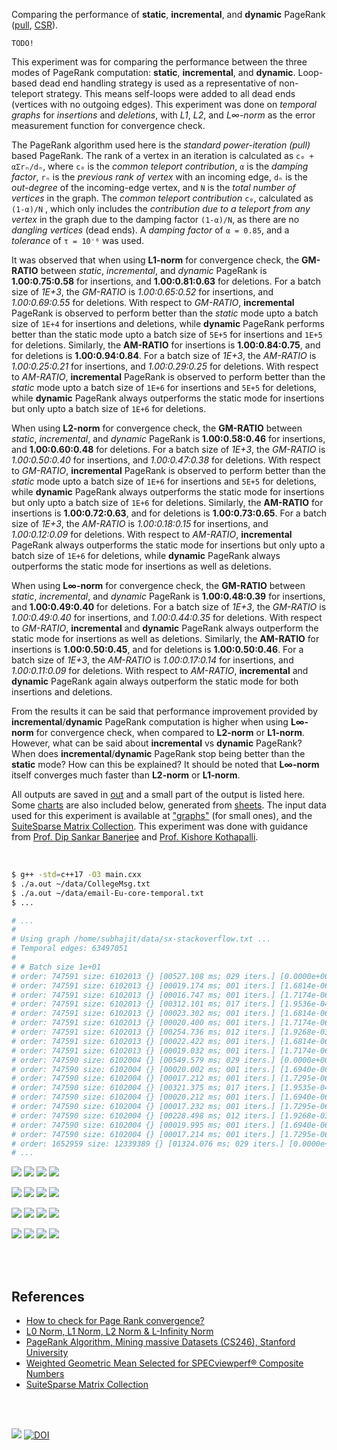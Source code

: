 Comparing the performance of **static**, **incremental**, and **dynamic**
PageRank ([pull], [CSR]).

`TODO!`

This experiment was for comparing the performance between the three modes of
PageRank computation: **static**, **incremental**, and **dynamic**. Loop-based
dead end handling strategy is used as a representative of non-teleport strategy.
This means self-loops were added to all dead ends (vertices with no outgoing
edges). This experiment was done on *temporal graphs* for *insertions* and
*deletions*, with *L1*, *L2*, and *L∞-norm* as the error measurement function
for convergence check.

The PageRank algorithm used here is the *standard power-iteration (pull)* based
PageRank. The rank of a vertex in an iteration is calculated as `c₀ + αΣrₙ/dₙ`,
where `c₀` is the *common* *teleport contribution*, `α` is the *damping factor*,
`rₙ` is the *previous rank of vertex* with an incoming edge, `dₙ` is the
*out-degree* of the incoming-edge vertex, and `N` is the *total number of
vertices* in the graph. The *common teleport contribution* `c₀`, calculated as
`(1-α)/N` , which only includes the *contribution due to a teleport from* *any
vertex* in the graph due to the damping factor `(1-α)/N`, as there are no
*dangling vertices* (dead ends). A *damping factor* of `α = 0.85`, and a
*tolerance* of  `τ = 10⁻⁶` was used.

It was observed that when using **L1-norm** for convergence check, the
**GM-RATIO** between *static*, *incremental*, and *dynamic* PageRank is
**1.00:0.75:0.58** for insertions, and **1.00:0.81:0.63** for deletions. For a
batch size of *1E+3*, the *GM-RATIO* is *1.00:0.65:0.52* for insertions, and
*1.00:0.69:0.55* for deletions. With respect to *GM-RATIO*, **incremental**
PageRank is observed to perform better than the *static* mode upto a batch size
of `1E+4` for insertions and deletions, while **dynamic** PageRank performs
better than the static mode upto a batch size of `5E+5` for insertions and
`1E+5` for deletions. Similarly, the **AM-RATIO** for insertions is
**1.00:0.84:0.75**, and for deletions is **1.00:0.94:0.84**. For a batch size of
*1E+3*, the *AM-RATIO* is *1.00:0.25:0.21* for insertions, and *1.00:0.29:0.25*
for deletions. With respect to *AM-RATIO*, **incremental** PageRank is observed
to perform better than the *static* mode upto a batch size of `1E+6` for
insertions and `5E+5` for deletions, while **dynamic** PageRank always
outperforms the static mode for insertions but only upto a batch size of `1E+6`
for deletions.

When using **L2-norm** for convergence check, the **GM-RATIO** between *static*,
*incremental*, and *dynamic* PageRank is **1.00:0.58:0.46** for insertions, and
**1.00:0.60:0.48** for deletions. For a batch size of *1E+3*, the *GM-RATIO* is
*1.00:0.50:0.40* for insertions, and *1.00:0.47:0.38* for deletions. With
respect to *GM-RATIO*, **incremental** PageRank is observed to perform better
than the *static* mode upto a batch size of `1E+6` for insertions and `5E+5` for
deletions, while **dynamic** PageRank always outperforms the static mode for
insertions but only upto a batch size of `1E+6` for deletions. Similarly, the
**AM-RATIO** for insertions is **1.00:0.72:0.63**, and for deletions is
**1.00:0.73:0.65**. For a batch size of *1E+3*, the *AM-RATIO* is
*1.00:0.18:0.15* for insertions, and *1.00:0.12:0.09* for deletions. With
respect to *AM-RATIO*, **incremental** PageRank always outperforms the static
mode for insertions but only upto a batch size of `1E+6` for deletions, while
**dynamic** PageRank always outperforms the static mode for insertions as well
as deletions.

When using **L∞-norm** for convergence check, the **GM-RATIO** between *static*,
*incremental*, and *dynamic* PageRank is **1.00:0.48:0.39** for insertions, and
**1.00:0.49:0.40** for deletions. For a batch size of *1E+3*, the *GM-RATIO* is
*1.00:0.49:0.40* for insertions, and *1.00:0.44:0.35* for deletions. With
respect to *GM-RATIO*, **incremental** and **dynamic** PageRank always
outperform the static mode for insertions as well as deletions. Similarly, the
**AM-RATIO** for insertions is **1.00:0.50:0.45**, and for deletions is
**1.00:0.50:0.46**. For a batch size of *1E+3*, the *AM-RATIO* is
*1.00:0.17:0.14* for insertions, and *1.00:0.11:0.09* for deletions. With
respect to *AM-RATIO*, **incremental** and **dynamic** PageRank again always
outperform the static mode for both insertions and deletions.

From the results it can be said that performance improvement provided by
**incremental**/**dynamic** PageRank computation is higher when using
**L∞-norm** for convergence check, when compared to **L2-norm** or **L1-norm**.
However, what can be said about **incremental** vs **dynamic** PageRank? When
does **incremental**/**dynamic** PageRank stop being better than the **static**
mode? How can this be explained? It should be noted that **L∞-norm** itself
converges much faster than **L2-norm** or **L1-norm**.

All outputs are saved in [out](out/) and a small part of the output is listed
here. Some [charts] are also included below, generated from [sheets]. The input
data used for this experiment is available at ["graphs"] (for small ones), and
the [SuiteSparse Matrix Collection]. This experiment was done with guidance
from [Prof. Dip Sankar Banerjee] and [Prof. Kishore Kothapalli].

<br>

```bash
$ g++ -std=c++17 -O3 main.cxx
$ ./a.out ~/data/CollegeMsg.txt
$ ./a.out ~/data/email-Eu-core-temporal.txt
$ ...

# ...
#
# Using graph /home/subhajit/data/sx-stackoverflow.txt ...
# Temporal edges: 63497051
#
# # Batch size 1e+01
# order: 747591 size: 6102013 {} [00527.108 ms; 029 iters.] [0.0000e+00 err.] I:pagerankMonolithicSeqL1Norm (static)
# order: 747591 size: 6102013 {} [00019.174 ms; 001 iters.] [1.6814e-06 err.] I:pagerankMonolithicSeqL1Norm (incremental)
# order: 747591 size: 6102013 {} [00016.747 ms; 001 iters.] [1.7174e-06 err.] I:pagerankMonolithicSeqL1Norm (dynamic)
# order: 747591 size: 6102013 {} [00312.101 ms; 017 iters.] [1.9536e-04 err.] I:pagerankMonolithicSeqL2Norm (static)
# order: 747591 size: 6102013 {} [00023.302 ms; 001 iters.] [1.6814e-06 err.] I:pagerankMonolithicSeqL2Norm (incremental)
# order: 747591 size: 6102013 {} [00020.400 ms; 001 iters.] [1.7174e-06 err.] I:pagerankMonolithicSeqL2Norm (dynamic)
# order: 747591 size: 6102013 {} [00254.736 ms; 012 iters.] [1.9268e-03 err.] I:pagerankMonolithicSeqLiNorm (static)
# order: 747591 size: 6102013 {} [00022.422 ms; 001 iters.] [1.6814e-06 err.] I:pagerankMonolithicSeqLiNorm (incremental)
# order: 747591 size: 6102013 {} [00019.032 ms; 001 iters.] [1.7174e-06 err.] I:pagerankMonolithicSeqLiNorm (dynamic)
# order: 747590 size: 6102004 {} [00549.579 ms; 029 iters.] [0.0000e+00 err.] D:pagerankMonolithicSeqL1Norm (static)
# order: 747590 size: 6102004 {} [00020.002 ms; 001 iters.] [1.6940e-06 err.] D:pagerankMonolithicSeqL1Norm (incremental)
# order: 747590 size: 6102004 {} [00017.212 ms; 001 iters.] [1.7295e-06 err.] D:pagerankMonolithicSeqL1Norm (dynamic)
# order: 747590 size: 6102004 {} [00321.375 ms; 017 iters.] [1.9535e-04 err.] D:pagerankMonolithicSeqL2Norm (static)
# order: 747590 size: 6102004 {} [00020.212 ms; 001 iters.] [1.6940e-06 err.] D:pagerankMonolithicSeqL2Norm (incremental)
# order: 747590 size: 6102004 {} [00017.232 ms; 001 iters.] [1.7295e-06 err.] D:pagerankMonolithicSeqL2Norm (dynamic)
# order: 747590 size: 6102004 {} [00228.498 ms; 012 iters.] [1.9268e-03 err.] D:pagerankMonolithicSeqLiNorm (static)
# order: 747590 size: 6102004 {} [00019.995 ms; 001 iters.] [1.6940e-06 err.] D:pagerankMonolithicSeqLiNorm (incremental)
# order: 747590 size: 6102004 {} [00017.214 ms; 001 iters.] [1.7295e-06 err.] D:pagerankMonolithicSeqLiNorm (dynamic)
# order: 1652959 size: 12339389 {} [01324.076 ms; 029 iters.] [0.0000e+00 err.] I:pagerankMonolithicSeqL1Norm (static)
# ...
```

[![](https://i.imgur.com/xWhEkfa.png)][sheetp]
[![](https://i.imgur.com/56fjSID.png)][sheetp]
[![](https://i.imgur.com/bPc7h5U.png)][sheetp]
[![](https://i.imgur.com/7bNooAH.png)][sheetp]

[![](https://i.imgur.com/1CmuvCq.png)][sheetp]
[![](https://i.imgur.com/TfQRyzD.png)][sheetp]
[![](https://i.imgur.com/MaQcs6F.png)][sheetp]
[![](https://i.imgur.com/39lAnny.png)][sheetp]

[![](https://i.imgur.com/1k3rcO2.gif)][sheetp]
[![](https://i.imgur.com/XA8R7pe.gif)][sheetp]
[![](https://i.imgur.com/JXkqned.gif)][sheetp]
[![](https://i.imgur.com/xfjYTPM.gif)][sheetp]

[![](https://i.imgur.com/8hXpeAd.gif)][sheetp]
[![](https://i.imgur.com/CbKCpbO.gif)][sheetp]
[![](https://i.imgur.com/MSkf759.gif)][sheetp]
[![](https://i.imgur.com/KlvWAiB.gif)][sheetp]

<br>
<br>


## References

- [How to check for Page Rank convergence?][L∞ norm]
- [L0 Norm, L1 Norm, L2 Norm & L-Infinity Norm](https://montjoile.medium.com/l0-norm-l1-norm-l2-norm-l-infinity-norm-7a7d18a4f40c)
- [PageRank Algorithm, Mining massive Datasets (CS246), Stanford University](https://www.youtube.com/watch?v=ke9g8hB0MEo)
- [Weighted Geometric Mean Selected for SPECviewperf® Composite Numbers](https://www.spec.org/gwpg/gpc.static/geometric.html)
- [SuiteSparse Matrix Collection]

<br>
<br>

[![](https://i.imgur.com/BnCiig7.jpg)](https://www.youtube.com/watch?v=04Uv44DRJAU)
[![DOI](https://zenodo.org/badge/372463776.svg)](https://zenodo.org/badge/latestdoi/372463776)

[Prof. Dip Sankar Banerjee]: https://sites.google.com/site/dipsankarban/
[Prof. Kishore Kothapalli]: https://cstar.iiit.ac.in/~kkishore/
[SuiteSparse Matrix Collection]: https://suitesparse-collection-website.herokuapp.com
["graphs"]: https://github.com/puzzlef/graphs
[nvGraph]: https://github.com/rapidsai/nvgraph
[pull]: https://github.com/puzzlef/pagerank-push-vs-pull
[CSR]: https://github.com/puzzlef/pagerank-class-vs-csr
[L1 norm]: https://github.com/rapidsai/nvgraph/blob/main/cpp/src/pagerank.cu#L154
[L2 norm]: https://github.com/rapidsai/nvgraph/blob/main/cpp/src/pagerank.cu#L149
[L∞ norm]: https://stackoverflow.com/a/29321153/1413259
[charts]: https://photos.app.goo.gl/XpQ4WnfixF2Tb1VS6
[sheets]: https://docs.google.com/spreadsheets/d/1Nbb3_znctUdgc-eSWWaqP0g7vZUUeS4I5uV0YNAru4s/edit?usp=sharing
[sheetp]: https://docs.google.com/spreadsheets/d/e/2PACX-1vQaPHkI4YwNqeZCvfkTvz_w6oJwHUp9CsevAfUF8xvBHupgQVv01RFIL7XI7qCQ6OisIA1sqvKllRB8/pubhtml
